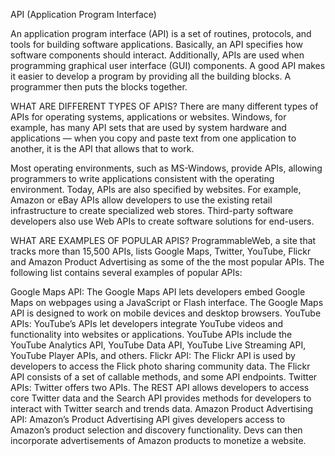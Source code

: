 API (Application Program Interface)

An application program interface (API) is a set of routines, protocols, and tools for building software applications. Basically, an API specifies how software components should interact. Additionally, APIs are used when programming graphical user interface (GUI) components. A good API makes it easier to develop a program by providing all the building blocks. A programmer then puts the blocks together.

WHAT ARE DIFFERENT TYPES OF APIS?
There are many different types of APIs for operating systems, applications or websites. Windows, for example, has many API sets that are used by system hardware and applications — when you copy and paste text from one application to another, it is the API that allows that to work.

Most operating environments, such as MS-Windows, provide APIs, allowing programmers to write applications consistent with the operating environment. Today, APIs are also specified by websites. For example, Amazon or eBay APIs allow developers to use the existing retail infrastructure to create specialized web stores. Third-party software developers also use Web APIs to create software solutions for end-users.

WHAT ARE EXAMPLES OF POPULAR APIS?
ProgrammableWeb, a site that tracks more than 15,500 APIs, lists Google Maps, Twitter, YouTube, Flickr and Amazon Product Advertising as some of the the most popular APIs. The following list contains several examples of popular APIs:

Google Maps API: The Google Maps API lets developers embed Google Maps on webpages using a JavaScript or Flash interface. The Google Maps API is designed to work on mobile devices and desktop browsers.
YouTube APIs: YouTube’s APIs let developers integrate YouTube videos and functionality into websites or applications. YouTube APIs include the YouTube Analytics API, YouTube Data API, YouTube Live Streaming API, YouTube Player APIs, and others.
Flickr API: The Flickr API is used by developers to access the Flick photo sharing community data. The Flickr API consists of a set of callable methods, and some API endpoints.
Twitter APIs: Twitter offers two APIs. The REST API allows developers to access core Twitter data and the Search API provides methods for developers to interact with Twitter search and trends data.
Amazon Product Advertising API: Amazon’s Product Advertising API gives developers access to Amazon’s product selection and discovery functionality. Devs can then incorporate advertisements of  Amazon products to monetize a website.
